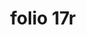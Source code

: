 ---
layout: edition
title: folio 17r
manuscript: Turin, Biblioteca Nazionale, MS N.III.19
sigla: T
iip: t017r.tif
milestone: 33
---